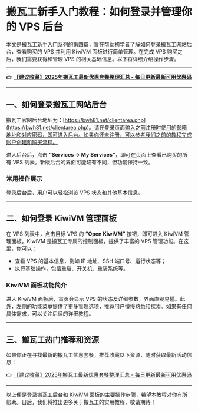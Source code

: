 # 搬瓦工新手入门教程：如何登录并管理你的 VPS 后台

本文是搬瓦工新手入门系列的第四篇，旨在帮助初学者了解如何登录搬瓦工网站后台，查看购买的 VPS 并利用 KiwiVM 面板进行简单管理。在完成 VPS 购买之后，我们需要获得和管理 VPS 的相关基础信息。以下将详细介绍操作步骤。

---

**👉 [【建议收藏】2025年搬瓦工最新优惠套餐整理汇总 - 每日更新最新可用优惠码](https://bit.ly/banwagon)**

---

## 一、如何登录搬瓦工网站后台

搬瓦工官网后台地址为：[https://bwh81.net/clientarea.php](https://bwh81.net/clientarea.php)。请在登录页面输入之前注册时使用的邮箱地址和对应密码，即可进入后台。如果你还未注册，可以参考我们之前的教程完成账户创建和购买流程。

进入后台后，点击 **“Services -> My Services”**，即可在页面上查看已购买的所有 VPS 列表。新版后台的界面可能略有不同，但功能保持一致。

### 常用操作展示
登录后台后，用户可以轻松浏览 VPS 状态和其他基本信息。

---

## 二、如何登录 KiwiVM 管理面板

在 VPS 列表中，点击目标 VPS 的 **“Open KiwiVM”** 按钮，即可进入 KiwiVM 管理面板。KiwiVM 是搬瓦工专属的控制面板，提供了丰富的 VPS 管理功能。在这里，你可以：

- 查看 VPS 的基本信息，例如 IP 地址、SSH 端口号、运行状态等；
- 执行基础操作，包括重启、开关机、重装系统等。

### KiwiVM 面板功能简介
进入 KiwiVM 面板后，首页会显示 VPS 的状态及详细参数，界面直观易懂。此外，左侧的功能菜单提供了更多管理选项，推荐用户慢慢熟悉和探索。如果有任何具体需求，可以关注后续的详细教程。

---

## 三、搬瓦工热门推荐和资源

如果你正在寻找最新的搬瓦工优惠套餐，推荐收藏以下资源，随时获取最新活动信息：

👉 [【建议收藏】2025年搬瓦工最新优惠套餐整理汇总 - 每日更新最新可用优惠码](https://bit.ly/banwagon)

---

以上便是登录搬瓦工后台和 KiwiVM 面板的主要操作步骤，希望本教程对你有所帮助。日后，我们将推出更多关于搬瓦工的实用教程，敬请期待！